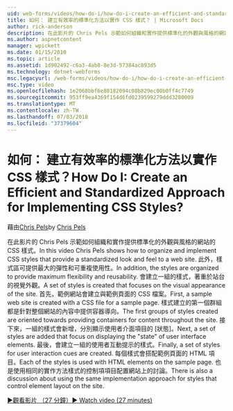 ```yaml
---
uid: web-forms/videos/how-do-i/how-do-i-create-an-efficient-and-standardized-approach-for-implementing-css-styles
title: 如何： 建立有效率的標準化方法以實作 CSS 樣式？ | Microsoft Docs
author: rick-anderson
description: 在此影片的 Chris Pels 示範如何組織和實作提供標準化的外觀與風格的網站的 CSS 樣式。 此外，樣式是...
ms.author: aspnetcontent
manager: wpickett
ms.date: 01/15/2010
ms.topic: article
ms.assetid: 1d902492-c6a3-4ab8-8e3d-57384ac893d5
ms.technology: dotnet-webforms
msc.legacyurl: /web-forms/videos/how-do-i/how-do-i-create-an-efficient-and-standardized-approach-for-implementing-css-styles
msc.type: video
ms.openlocfilehash: 1e2068bbf6e88182094c08b829ec00b0ff4c7749
ms.sourcegitcommit: 953ff9ea4369f154d6fd0239599279ddd3280009
ms.translationtype: MT
ms.contentlocale: zh-TW
ms.lasthandoff: 07/03/2018
ms.locfileid: "37379604"
---
```

<a name="how-do-i-create-an-efficient-and-standardized-approach-for-implementing-css-styles"></a><span data-ttu-id="5ed2a-105">如何： 建立有效率的標準化方法以實作 CSS 樣式？</span><span class="sxs-lookup"><span data-stu-id="5ed2a-105">How Do I: Create an Efficient and Standardized Approach for Implementing CSS Styles?</span></span>
====================
<span data-ttu-id="5ed2a-106">藉由[Chris Pels](https://twitter.com/chrispels)</span><span class="sxs-lookup"><span data-stu-id="5ed2a-106">by [Chris Pels](https://twitter.com/chrispels)</span></span>

<span data-ttu-id="5ed2a-107">在此影片的 Chris Pels 示範如何組織和實作提供標準化的外觀與風格的網站的 CSS 樣式。</span><span class="sxs-lookup"><span data-stu-id="5ed2a-107">In this video Chris Pels shows how to organize and implement CSS styles that provide a standardized look and feel to a web site.</span></span> <span data-ttu-id="5ed2a-108">此外，樣式區可提供最大的彈性和可重複使用性。</span><span class="sxs-lookup"><span data-stu-id="5ed2a-108">In addition, the styles are organized to provide maximum flexibility and reusability.</span></span> <span data-ttu-id="5ed2a-109">會建立一組的樣式，著重於站台的視覺外觀。</span><span class="sxs-lookup"><span data-stu-id="5ed2a-109">A set of styles is created that focuses on the visual appearance of the site.</span></span> <span data-ttu-id="5ed2a-110">首先，範例網站會建立與範例頁面的 CSS 檔案。</span><span class="sxs-lookup"><span data-stu-id="5ed2a-110">First, a sample web site is created with a CSS file for a sample page.</span></span> <span data-ttu-id="5ed2a-111">樣式建立的第一個群組都是針對整個網站的內容中提供容器導向。</span><span class="sxs-lookup"><span data-stu-id="5ed2a-111">The first groups of styles created are oriented towards providing containers for content throughout the site.</span></span> <span data-ttu-id="5ed2a-112">接下來，一組的樣式會新增，分別顯示使用者介面項目的 [狀態]。</span><span class="sxs-lookup"><span data-stu-id="5ed2a-112">Next, a set of styles are added that focus on displaying the "state" of user interface elements.</span></span> <span data-ttu-id="5ed2a-113">最後，會建立一組的使用者互動提示的樣式。</span><span class="sxs-lookup"><span data-stu-id="5ed2a-113">Finally, a set of styles for user interaction cues are created.</span></span> <span data-ttu-id="5ed2a-114">每個樣式會搭配範例頁面的 HTML 項目。</span><span class="sxs-lookup"><span data-stu-id="5ed2a-114">Each of the styles is used with HTML elements on the sample page.</span></span> <span data-ttu-id="5ed2a-115">也是使用相同的實作方法樣式的控制項項目配置網站上的討論。</span><span class="sxs-lookup"><span data-stu-id="5ed2a-115">There is also a discussion about using the same implementation approach for styles that control element layout on the site.</span></span>

[<span data-ttu-id="5ed2a-116">&#9654;觀看影片 （27 分鐘）</span><span class="sxs-lookup"><span data-stu-id="5ed2a-116">&#9654; Watch video (27 minutes)</span></span>](https://channel9.msdn.com/Blogs/ASP-NET-Site-Videos/how-do-i-create-an-efficient-and-standardized-approach-for-implementing-css-styles)
